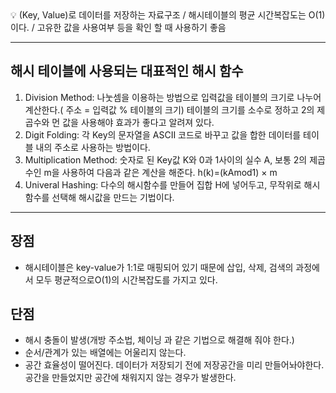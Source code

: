<aside>
💡 (Key, Value)로 데이터를 저장하는 자료구조 / 해시테이블의 평균 시간복잡도는 O(1)이다. / 고유한 값을 사용여부 등을 확인 할 때 사용하기 좋음
</aside>

---
## 해시 테이블에 사용되는 대표적인 해시 함수

1. Division Method: 나눗셈을 이용하는 방법으로 입력값을 테이블의 크기로 나누어 계산한다.( 주소 = 입력값 % 테이블의 크기) 테이블의 크기를 소수로 정하고 2의 제곱수와 먼 값을 사용해야 효과가 좋다고 알려져 있다.
2. Digit Folding: 각 Key의 문자열을 ASCII 코드로 바꾸고 값을 합한 데이터를 테이블 내의 주소로 사용하는 방법이다.
3. Multiplication Method: 숫자로 된 Key값 K와 0과 1사이의 실수 A, 보통 2의 제곱수인 m을 사용하여 다음과 같은 계산을 해준다. h(k)=(kAmod1) × m
4. Univeral Hashing: 다수의 해시함수를 만들어 집합 H에 넣어두고, 무작위로 해시함수를 선택해 해시값을 만드는 기법이다.

---

## 장점

- 해시테이블은 key-value가 1:1로 매핑되어 있기 때문에 삽입, 삭제, 검색의 과정에서 모두 평균적으로O(1)의 시간복잡도를 가지고 있다.

## 단점
- 해시 충돌이 발생(개방 주소법, 체이닝 과 같은 기법으로 해결해 줘야 한다.)
- 순서/관계가 있는 배열에는 어울리지 않는다.
- 공간 효율성이 떨어진다. 데이터가 저장되기 전에 저장공간을 미리 만들어놔야한다. 공간을 만들었지만 공간에 채워지지 않는 경우가 발생한다.